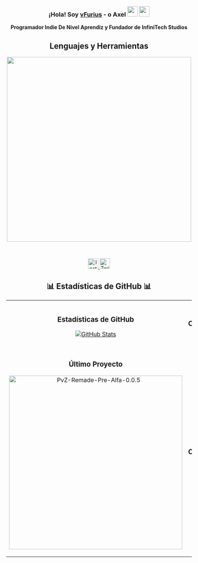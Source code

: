 <h3 align="center">¡Hola! Soy <a href="https://github.com/vFurius" target="_blank">vFurius</a> - o Axel <img src="https://media.giphy.com/media/hvRJCLFzcasrR4ia7z/giphy.gif" width="28"> <img src="https://emojis.slackmojis.com/emojis/images/1531849430/4246/blob-sunglasses.gif?1531849430" width="28"/></h3>

<p align="center">
  <strong>Programador Indie De Nivel Aprendiz y Fundador de InfiniTech Studios</strong>
</p>

<h2 align="center">Lenguajes y Herramientas</h2>
<p align="center">
  <img width="500px" src="https://skillicons.dev/icons?i=java,html,git,py,css,nodejs&perline=10" />
</p>
<br />

<p align="center">
  <a href="https://github.com/vFurius" target="_blank">
    <img src="https://upload.wikimedia.org/wikipedia/commons/a/a5/Instagram_icon.png" width="28" alt="Instagram"/>
  </a>
  <a href="https://x.com/vfurius_" target="_blank">
    <img src="https://upload.wikimedia.org/wikipedia/commons/thumb/c/ce/X_logo_2023.svg/800px-X_logo_2023.svg.png" width="28" alt="Twitter"/>
  </a>
</p>

<h2 align="center">📊 Estadísticas de GitHub 📊</h2>

<table width="100%">
  <tr>
    <td width="50%">
      <h3 align="center"><strong>Estadísticas de GitHub</strong></h3>
      <p align="center">
        <a href="https://github.com/vFurius" target="_blank">
          <img align="center" src="https://github-readme-stats.vercel.app/api?username=vFurius&count_private=true&show_icons=true&theme=nightowl" alt="GitHub Stats" />
        </a>
      </p>
    </td>
    <td width="50%">
      <h3 align="center"><strong>Racha de Contribuciones</strong></h3>
      <p align="center">
        <a href="https://github.com/vFurius" target="_blank">
          <img align="center" src="https://streak-stats.demolab.com?user=vFurius&theme=nightowl" alt="Streak Stats" />
        </a>
      </p>
    </td>
  </tr>
  <tr>
    <td width="50%">
      <h3 align="center"><strong>Último Proyecto</strong></h3>
      <p align="center">
        <a href="https://github.com/vFurius/PvZ-Remade-Pre-Alfa-0.0.5" target="_blank">
          <img align="center" width="470" src="https://github-readme-stats.vercel.app/api/pin/?username=vFurius&repo=PvZ-Remade-Pre-Alfa-0.0.5&theme=nightowl&show_owner=true" alt="PvZ-Remade-Pre-Alfa-0.0.5" />
        </a>
      </p>
    </td>
    <td width="50%">
      <h3 align="center"><strong>Top Contribuciones</strong></h3>
      <p align="center">
        <a href="https://github.com/vFurius" target="_blank">
          <img align="center" src="https://github-contributor-stats.vercel.app/api?username=vFurius&limit=3&theme=nightowl&show_owner=true&combine_all_yearly_contributions=true" alt="Top Repo" />
        </a>
      </p>
    </td>
  </tr>
</table>
<br />
